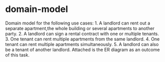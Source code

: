 # domain-model
Domain model for the following use cases: 1. A landlord can rent out a separate apartment,the whole building or several apartments to another party. 2. A landlord can sign a rental contract with one or multiple tenants. 3. One tenant can rent multiple apartments from the same landlord. 4. One tenant can rent multiple apartments simultaneously. 5. A landlord can also be a tenant of another landlord. Attached is the ER diagram as an outcome of this task.
